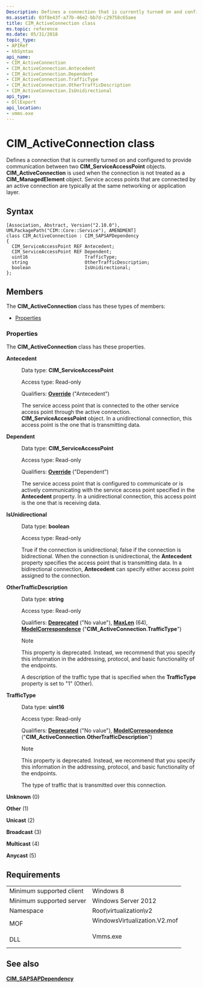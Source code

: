 ```yaml
---
Description: Defines a connection that is currently turned on and configured to provide communication between two CIM\_ServiceAccessPoint objects.
ms.assetid: 03f8e43f-a77b-46e2-bb7d-c29758c65aee
title: CIM_ActiveConnection class
ms.topic: reference
ms.date: 05/31/2018
topic_type: 
- APIRef
- kbSyntax
api_name: 
- CIM_ActiveConnection
- CIM_ActiveConnection.Antecedent
- CIM_ActiveConnection.Dependent
- CIM_ActiveConnection.TrafficType
- CIM_ActiveConnection.OtherTrafficDescription
- CIM_ActiveConnection.IsUnidirectional
api_type: 
- DllExport
api_location: 
- vmms.exe
---
```


# CIM\_ActiveConnection class

Defines a connection that is currently turned on and configured to provide communication between two **CIM\_ServiceAccessPoint** objects. **CIM\_ActiveConnection** is used when the connection is not treated as a **CIM\_ManagedElement** object. Service access points that are connected by an active connection are typically at the same networking or application layer.

## Syntax

``` syntax
[Association, Abstract, Version("2.10.0"), UMLPackagePath("CIM::Core::Service"), AMENDMENT]
class CIM_ActiveConnection : CIM_SAPSAPDependency
{
  CIM_ServiceAccessPoint REF Antecedent;
  CIM_ServiceAccessPoint REF Dependent;
  uint16                     TrafficType;
  string                     OtherTrafficDescription;
  boolean                    IsUnidirectional;
};
```

## Members

The **CIM\_ActiveConnection** class has these types of members:

-   [Properties](#properties)

### Properties

The **CIM\_ActiveConnection** class has these properties.

<dl> <dt>

**Antecedent**
</dt> <dd> <dl> <dt>

Data type: **CIM\_ServiceAccessPoint**
</dt> <dt>

Access type: Read-only
</dt> <dt>

Qualifiers: [**Override**](/windows/desktop/WmiSdk/standard-qualifiers) ("Antecedent")
</dt> </dl>

The service access point that is connected to the other service access point through the active connection. **CIM\_ServiceAccessPoint** object. In a unidirectional connection, this access point is the one that is transmitting data.

</dd> <dt>

**Dependent**
</dt> <dd> <dl> <dt>

Data type: **CIM\_ServiceAccessPoint**
</dt> <dt>

Access type: Read-only
</dt> <dt>

Qualifiers: [**Override**](/windows/desktop/WmiSdk/standard-qualifiers) ("Dependent")
</dt> </dl>

The service access point that is configured to communicate or is actively communicating with the service access point specified in the **Antecedent** property. In a unidirectional connection, this access point is the one that is receiving data.

</dd> <dt>

**IsUnidirectional**
</dt> <dd> <dl> <dt>

Data type: **boolean**
</dt> <dt>

Access type: Read-only
</dt> </dl>

True if the connection is unidirectional; false if the connection is bidirectional. When the connection is unidirectional, the **Antecedent** property specifies the access point that is transmitting data. In a bidirectional connection, **Antecedent** can specify either access point assigned to the connection.

</dd> <dt>

**OtherTrafficDescription**
</dt> <dd> <dl> <dt>

Data type: **string**
</dt> <dt>

Access type: Read-only
</dt> <dt>

Qualifiers: [**Deprecated**](/windows/desktop/WmiSdk/standard-wmi-qualifiers) ("No value"), [**MaxLen**](/windows/desktop/WmiSdk/standard-qualifiers) (64), [**ModelCorrespondence**](/windows/desktop/WmiSdk/standard-qualifiers) ("**CIM\_ActiveConnection**.**TrafficType**")
</dt> </dl>

> [!Note]  
> This property is deprecated. Instead, we recommend that you specify this information in the addressing, protocol, and basic functionality of the endpoints.

 

A description of the traffic type that is specified when the **TrafficType** property is set to "1" (Other).

</dd> <dt>

**TrafficType**
</dt> <dd> <dl> <dt>

Data type: **uint16**
</dt> <dt>

Access type: Read-only
</dt> <dt>

Qualifiers: [**Deprecated**](/windows/desktop/WmiSdk/standard-wmi-qualifiers) ("No value"), [**ModelCorrespondence**](/windows/desktop/WmiSdk/standard-qualifiers) ("**CIM\_ActiveConnection**.**OtherTrafficDescription**")
</dt> </dl>

> [!Note]  
> This property is deprecated. Instead, we recommend that you specify this information in the addressing, protocol, and basic functionality of the endpoints.

 

The type of traffic that is transmitted over this connection.

<dt>

<span id="Unknown"></span><span id="unknown"></span><span id="UNKNOWN"></span>

**Unknown** (0)


</dt> <dd></dd> <dt>

<span id="Other"></span><span id="other"></span><span id="OTHER"></span>

**Other** (1)


</dt> <dd></dd> <dt>

<span id="Unicast"></span><span id="unicast"></span><span id="UNICAST"></span>

**Unicast** (2)


</dt> <dd></dd> <dt>

<span id="Broadcast"></span><span id="broadcast"></span><span id="BROADCAST"></span>

**Broadcast** (3)


</dt> <dd></dd> <dt>

<span id="Multicast"></span><span id="multicast"></span><span id="MULTICAST"></span>

**Multicast** (4)


</dt> <dd></dd> <dt>

<span id="Anycast"></span><span id="anycast"></span><span id="ANYCAST"></span>

**Anycast** (5)


</dt> <dd></dd> </dl>

</dd> </dl>

## Requirements



|                                     |                                                                                                         |
|-------------------------------------|---------------------------------------------------------------------------------------------------------|
| Minimum supported client<br/> | Windows 8<br/>                                                                                    |
| Minimum supported server<br/> | Windows Server 2012<br/>                                                                          |
| Namespace<br/>                | Root\\virtualization\\v2<br/>                                                                     |
| MOF<br/>                      | <dl> <dt>WindowsVirtualization.V2.mof</dt> </dl> |
| DLL<br/>                      | <dl> <dt>Vmms.exe</dt> </dl>                     |



## See also

<dl> <dt>

[**CIM\_SAPSAPDependency**](cim-sapsapdependency.md)
</dt> </dl>

 

